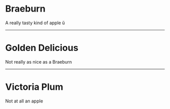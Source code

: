 # Braeburn
A really tasty kind of apple ŭ

---

# Golden Delicious
Not really as nice as a Braeburn

---

# Victoria Plum
Not at all an apple


